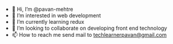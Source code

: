 - 👋 Hi, I’m @pavan-mehtre
- 👀 I’m interested in web development
- 🌱 I’m currently learning redux
- 💞️ I’m looking to collaborate on developing front end technology 
- 📫 How to reach me send mail to techlearnerpavan@gmail.com

<!---
pavan-mehtre/pavan-mehtre is a ✨ special ✨ repository because its `README.md` (this file) appears on your GitHub profile.
You can click the Preview link to take a look at your changes.
--->
